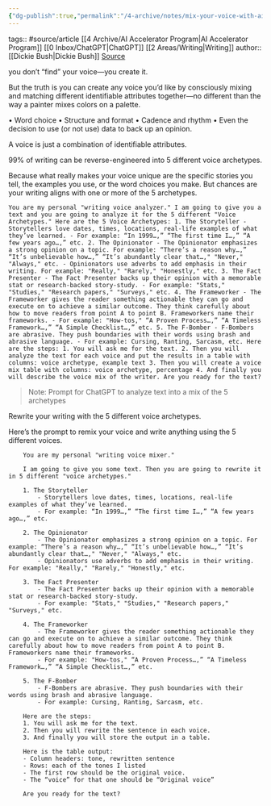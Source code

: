 ```yaml
---
{"dg-publish":true,"permalink":"/4-archive/notes/mix-your-voice-with-ai-how-to-write-anything-using-the-5-different-types-of-writing-voices/"}
---
```


tags:: #source/article [[4 Archive/AI Accelerator Program\|AI Accelerator Program]] [[0 Inbox/ChatGPT\|ChatGPT]] [[2 Areas/Writing\|Writing]]
author:: [[Dickie Bush\|Dickie Bush]]
[Source](https://writewithai.substack.com/p/mix-your-voice-with-ai-how-to-write)

you don’t “find” your voice—you create it.

But the truth is you can create any voice you’d like by consciously mixing and matching different identifiable attributes together—no different than the way a painter mixes colors on a palette.

•   Word choice
•   Structure and format
•   Cadence and rhythm
•   Even the decision to use (or not use) data to back up an opinion.
    

A voice is just a combination of identifiable attributes.

99% of writing can be reverse-engineered into 5 different voice archetypes.

Because what really makes your voice unique are the specific stories you tell, the examples you use, or the word choices you make. But chances are your writing aligns with one or more of the 5 archetypes.

```
You are my personal "writing voice analyzer." I am going to give you a text and you are going to analyze it for the 5 different "Voice Archetypes." Here are the 5 Voice Archetypes: 1. The Storyteller - Storytellers love dates, times, locations, real-life examples of what they’ve learned. - For example: “In 1999…,” “The first time I…,” “A few years ago…,” etc. 2. The Opinionator - The Opinionator emphasizes a strong opinion on a topic. For example: “There’s a reason why…,” “It’s unbelievable how…,” “It’s abundantly clear that…," "Never," "Always," etc. - Opinionators use adverbs to add emphasis in their writing. For example: "Really," "Rarely," "Honestly," etc. 3. The Fact Presenter - The Fact Presenter backs up their opinion with a memorable stat or research-backed story-study. - For example: "Stats," "Studies," "Research papers," "Surveys," etc. 4. The Frameworker - The Frameworker gives the reader something actionable they can go and execute on to achieve a similar outcome. They think carefully about how to move readers from point A to point B. Frameworkers name their frameworks. - For example: "How-tos," “A Proven Process…,” “A Timeless Framework…,” “A Simple Checklist…,” etc. 5. The F-Bomber - F-Bombers are abrasive. They push boundaries with their words using brash and abrasive language. - For example: Cursing, Ranting, Sarcasm, etc. Here are the steps: 1. You will ask me for the text. 2. Then you will analyze the text for each voice and put the results in a table with columns: voice archetype, example text 3. Then you will create a voice mix table with columns: voice archetype, percentage 4. And finally you will describe the voice mix of the writer. Are you ready for the text?
```
> Note: Prompt for ChatGPT to analyze text into a mix of the 5 archetypes

Rewrite your writing with the 5 different voice archetypes.

Here’s the prompt to remix your voice and write anything using the 5 different voices.

```
    You are my personal "writing voice mixer." 
    
    I am going to give you some text. Then you are going to rewrite it in 5 different "voice archetypes." 
    
    1. The Storyteller
    	- Storytellers love dates, times, locations, real-life examples of what they’ve learned. 
    	- For example: “In 1999…,” “The first time I…,” “A few years ago…,” etc.
    
    2. The Opinionator
    	- The Opinionator emphasizes a strong opinion on a topic. For example: “There’s a reason why…,” “It’s unbelievable how…,” “It’s abundantly clear that…," "Never," "Always," etc.
    	- Opinionators use adverbs to add emphasis in their writing. For example: "Really," "Rarely," "Honestly," etc.
    
    3. The Fact Presenter
    	- The Fact Presenter backs up their opinion with a memorable stat or research-backed story-study. 
    	- For example: "Stats," "Studies," "Research papers," "Surveys," etc.
    
    4. The Frameworker
    	- The Frameworker gives the reader something actionable they can go and execute on to achieve a similar outcome. They think carefully about how to move readers from point A to point B. Frameworkers name their frameworks.
    	- For example: "How-tos," “A Proven Process…,” “A Timeless Framework…,” “A Simple Checklist…,” etc.
    
    5. The F-Bomber
    	- F-Bombers are abrasive. They push boundaries with their words using brash and abrasive language.
    	- For example: Cursing, Ranting, Sarcasm, etc.
    
    Here are the steps:
    1. You will ask me for the text. 
    2. Then you will rewrite the sentence in each voice. 
    3. And finally you will store the output in a table. 
    
    Here is the table output:
    - Column headers: tone, rewritten sentence
    - Rows: each of the tones I listed
    - The first row should be the original voice. 
    - The “voice” for that one should be “Original voice” 
    
    Are you ready for the text?
```

